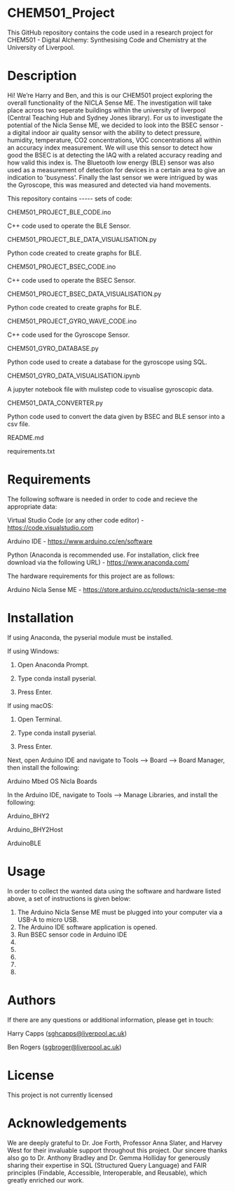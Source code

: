 # CHEM501_Project

This GitHub repository contains the code used in a research project for CHEM501 - Digital Alchemy: Synthesising Code and Chemistry at the University of Liverpool.


# Description 

Hi! We’re Harry and Ben, and this is our CHEM501 project exploring the overall functionality of the NICLA Sense ME. The investigation will take place across two seperate buildings within the university of liverpool (Central Teaching Hub and Sydney Jones library). For us to investigate the potential of the Nicla Sense ME, we decided to look into the BSEC sensor - a digital indoor air quality sensor with the ability to detect pressure, humidity, temperature, CO2 concentrations, VOC concentrations all within an accuracy index measurement. We will use this sensor to detect how good the BSEC is at detecting the IAQ with a related accuracy reading and how valid this index is. The Bluetooth low energy (BLE) sensor was also used as a measurement of detection for devices in a certain area to give an indication to 'busyness'. Finally the last sensor we were intrigued by was the Gyroscope, this was measured and detected via hand movements.

This repository contains ----- sets of code:

CHEM501_PROJECT_BLE_CODE.ino

C++ code used to operate the BLE Sensor.

CHEM501_PROJECT_BLE_DATA_VISUALISATION.py

Python code created to create graphs for BLE.

CHEM501_PROJECT_BSEC_CODE.ino

C++ code used to operate the BSEC Sensor.

CHEM501_PROJECT_BSEC_DATA_VISUALISATION.py

Python code created to create graphs for BLE.

CHEM501_PROJECT_GYRO_WAVE_CODE.ino

C++ code used for the Gyroscope Sensor.

CHEM501_GYRO_DATABASE.py

Python code used to create a database for the gyroscope using SQL.

CHEM501_GYRO_DATA_VISUALISATION.ipynb

A jupyter notebook file with mulistep code to visualise gyroscopic data.

CHEM501_DATA_CONVERTER.py

Python code used to convert the data given by BSEC and BLE sensor into a csv file.

README.md

requirements.txt

# Requirements

The following software is needed in order to code and recieve the appropriate data:

Virtual Studio Code (or any other code editor) - https://code.visualstudio.com

Arduino IDE - https://www.arduino.cc/en/software

Python (Anaconda is recommended use. For installation, click free download via the following URL) - https://www.anaconda.com/

The hardware requirements for this project are as follows:

Arduino Nicla Sense ME - https://store.arduino.cc/products/nicla-sense-me

# Installation

If using Anaconda, the pyserial module must be installed.

If using Windows:

1. Open Anaconda Prompt.

2. Type conda install pyserial.

3. Press Enter.

If using macOS:

1. Open Terminal.

2. Type conda install pyserial.

3. Press Enter.

Next, open Arduino IDE and navigate to Tools --> Board --> Board Manager, then install the following:

Arduino Mbed OS Nicla Boards

In the Arduino IDE, navigate to Tools --> Manage Libraries, and install the following:

Arduino_BHY2

Arduino_BHY2Host

ArduinoBLE

# Usage

In order to collect the wanted data using the software and hardware listed above, a set of instructions is given below:

1. The Arduino Nicla Sense ME must be plugged into your computer via a USB-A to micro USB.
2. The Arduino IDE software application is opened.
3. Run BSEC sensor code in Arduino IDE 
4. 
5.
6.
7.
8.

# Authors

If there are any questions or additional information, please get in touch:

Harry Capps (sghcapps@liverpool.ac.uk)

Ben Rogers (sgbroger@liverpool.ac.uk)

# License

This project is not currently licensed

# Acknowledgements

We are deeply grateful to Dr. Joe Forth, Professor Anna Slater, and Harvey West for their invaluable support throughout this project. Our sincere thanks also go to Dr. Anthony Bradley and Dr. Gemma Holliday for generously sharing their expertise in SQL (Structured Query Language) and FAIR principles (Findable, Accessible, Interoperable, and Reusable), which greatly enriched our work.
